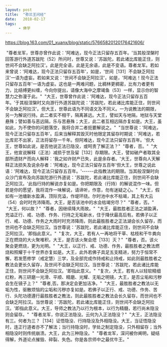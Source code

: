 ```yaml
---
layout: post
title:  "弥兰王问经"
date:   2018-02-17
tags:
      - 佛学
---
```



https://blog.163.com/01_xuanx/blog/static/57665820120176421606/



 "尊者龙军，世尊亦曾作此说：'阿难达，现今正法只留存五百年。'当其般涅槃时回答游行外道苏跋陀（52）所问时，世尊又说：'苏跋陀，若此诸比库能正住，则世间不会缺乏阿拉汉'。此是完全语，此是无余语，此是不变语。尊者龙军。若如来曾说：'阿难达，现今正法只留存五百年'，如是，'世间［131］不会缺乏阿拉汉'一语为虚妄。若如来又说：'世间不会缺乏阿拉汉'，如是，'阿难达！现今正法只留存五百年'一语为虚妄。这也是一两难问题，比稠林更稠密，比有力者更有力，比结缚更纠缠，今向你提出，请像大海中之摩竭鱼（53）一样，显示你的智慧力之弥漫于此。"
 "大王，世尊曾作此说：'阿难达，现今正法只留存五百年。'于其般涅槃时又向游行外道苏跋陀说：'苏跋陀，若此诸比库能正住，则世间不会缺乏阿拉汉'。但大王，世尊此语为不同语文及不同义。一为说教法的期限，另一为解说行持。此二者实不相干，隔离甚远。大王，譬如天与地隔，地狱与天堂悬殊；譬如善与恶远隔，乐与苦悬殊；大王，此二者互相远隔亦复如是。大王，虽如此，为不使你的问题落空，我将合并二者扼要解说之。"
 "当世尊说：'阿难达，现今正法只留存五百年'。后来当解释其毁灭时他限定其留存时期说：'阿难达，若比库尼不出家，正法将留存一千年。但阿难达，现今正法只留存五百年。'但大王，世尊如此说，是否他说正法已隐没，或呵责了解正法？"
 "尊者，否。"
 "大王，他宣说解释（正法）减损于世及留［132］存期限。大王，譬如破产者取其全部所遗财产而向人解释：'我之如许财产已失，此是余存者。'大王，世尊向人天解释正法损失及说余存者：'阿难达，现今正法只留存五百年'但大王，世尊之说此语：'阿难达，现今正法只留存五百年。'\-\-\-\-\--此指教法的期限。当其般涅槃时向众沙门宣布及向苏跋陀游行外道说：'苏跋陀，若此诸比库能正住，则世间不会缺乏阿拉汉。'此指行持的解说亦复如是。你把期限及（行持）的解说混作一味。但若是你的愿望，我将混作一味解说，请谛听，作意，勿有迷疑之心。"
 "大王，假如有一池塘新水盈满，顶际充溢，作堤环绕。尔时池中水不枯竭，其上有大云（54）会时时充沛降雨。大王，是否该池中的水会枯竭穷尽？"
 "尊者，否。"
 "大王，何以故？"
 "尊者，因继续降大雨故。"
 "大王，最胜胜者正法之湖盈满，充溢正行、戒、功德、作务、行持之无垢新水，住于降伏最高后有。若佛子以正行、戒、功德、作务之大雨时时充沛降雨，则此最胜胜者之正法湖会长久留存，而世间也不会缺乏阿拉汉。当世尊说：'苏跋陀，若此诸比库能正住，则世间不会缺乏阿拉汉。'即指此意义。"
 "复次，大王，若有人一再地将干草、枯枝和干牛粪向正在燃烧的大火聚堆积，大王，是否该火聚会熄［133］灭？"
 "尊者，否。该火聚会更燃烧，更为光明。"
 "大王，以正行、戒、功德、作务，最胜胜者之教法燃烧和照耀于十千世界亦复如是。大王，此外若佛子具足五支精进，努力于恒常不懈，若发愿修学（戒定慧）三学，及全部完成作持戒和止持戒，如此则最胜胜者之教法会更长久留存，及世间不会缺乏阿拉汉。当世尊说：'苏跋陀，若此诸比库能正住，则世间不会缺乏阿拉汉。'即指此意义。"
 "复次，大王，若有人以轻软精细红粉，再三研磨一光滑、平顺、精磨、光耀、无垢之明镜，大王，是否尘垢和污秽会生在镜子上？"
 "尊者,否。那决定会更加洁净。"
 "大王，最胜胜者之教法以无垢为性，驱散烦恼的尘垢和污秽亦复如是。若佛子以正行、戒、功德、作务、苦行、头陀功德遵行最胜胜者之教法，则此最胜胜者之教法会长久留存，而世间也不会缺乏阿拉汉。当世尊说：'苏跋陀，若此诸比库能正住，则世间不会缺乏阿拉汉。'即指此意义。大王，导师之教法乃以行为根本，以行为精髓，若行尚未隐没则会留存。"
 "尊者龙军，你说正法隐没。云何为入正法隐没？"
 "大王，正法隐没有三。何者为三？［134］证悟隐没、行持隐没及外相隐没。大王，当证悟隐没时，连正行道者亦不了解法；当行持隐没时，学处之制定隐没，只外相留存；当外相隐没时则传统崩溃。大王，此为三种隐没。"
 "尊者龙军，深问被你阐明，疑结得解，外道论点摧毁、碎裂、失色。你是各宗师中之最优牛王。"

